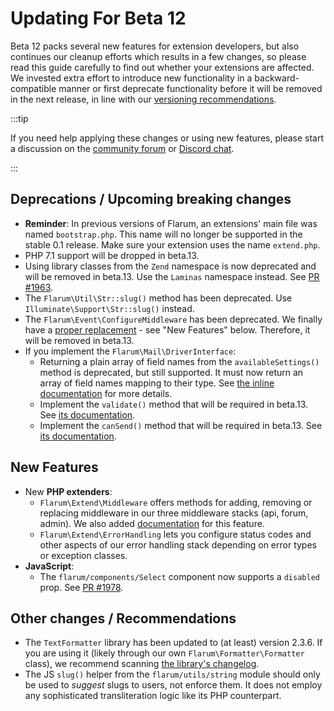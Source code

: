 # Updating For Beta 12

Beta 12 packs several new features for extension developers, but also continues our cleanup efforts which results in a few changes, so please read this guide carefully to find out whether
 your extensions are affected. We invested extra effort to introduce new functionality in a backward-compatible manner or first deprecate functionality before it will be removed in the next release, in line with our [versioning recommendations](start.md#composer-json).

:::tip

If you need help applying these changes or using new features, please start a discussion on the [community forum](https://discuss.flarum.org/t/extensibility) or [Discord chat](https://flarum.org/discord/).

:::

## Deprecations / Upcoming breaking changes

- **Reminder**: In previous versions of Flarum, an extensions' main file was named `bootstrap.php`. This name will no longer be supported in the stable 0.1 release. Make sure your extension uses the name `extend.php`.
- PHP 7.1 support will be dropped in beta.13.
- Using library classes from the `Zend` namespace is now deprecated and will be removed in beta.13. Use the `Laminas` namespace instead. See [PR #1963](https://github.com/flarum/core/pull/1963).
- The `Flarum\Util\Str::slug()` method has been deprecated. Use `Illuminate\Support\Str::slug()` instead.
- The `Flarum\Event\ConfigureMiddleware` has been deprecated. We finally have a [proper replacement](middleware.md) - see "New Features" below. Therefore, it will be removed in beta.13.
- If you implement the `Flarum\Mail\DriverInterface`:
  - Returning a plain array of field names from the `availableSettings()` method is deprecated, but still supported. It must now return an array of field names mapping to their type. See [the inline documentation](https://github.com/flarum/core/blob/08e40bc693cce7be02d4fb24633553c7eaf2738d/src/Mail/DriverInterface.php#L25-L32) for more details.
  - Implement the `validate()` method that will be required in beta.13. See [its documentation](https://github.com/flarum/core/blob/08e40bc693cce7be02d4fb24633553c7eaf2738d/src/Mail/DriverInterface.php#L34-L48).
  - Implement the `canSend()` method that will be required in beta.13. See [its documentation](https://github.com/flarum/core/blob/08e40bc693cce7be02d4fb24633553c7eaf2738d/src/Mail/DriverInterface.php#L50-L54).

## New Features

- New **PHP extenders**:
  - `Flarum\Extend\Middleware` offers methods for adding, removing or replacing middleware in our three middleware stacks (api, forum, admin). We also added [documentation](middleware.md) for this feature.
  - `Flarum\Extend\ErrorHandling` lets you configure status codes and other aspects of our error handling stack depending on error types or exception classes.
- **JavaScript**:
  - The `flarum/components/Select` component now supports a `disabled` prop. See [PR #1978](https://github.com/flarum/core/pull/1978).

## Other changes / Recommendations

- The `TextFormatter` library has been updated to (at least) version 2.3.6. If you are using it (likely through our own `Flarum\Formatter\Formatter` class), we recommend scanning [the library's changelog](https://github.com/s9e/TextFormatter/blob/2.3.6/CHANGELOG.md).
- The JS `slug()` helper from the `flarum/utils/string` module should only be used to *suggest* slugs to users, not enforce them. It does not employ any sophisticated transliteration logic like its PHP counterpart.
